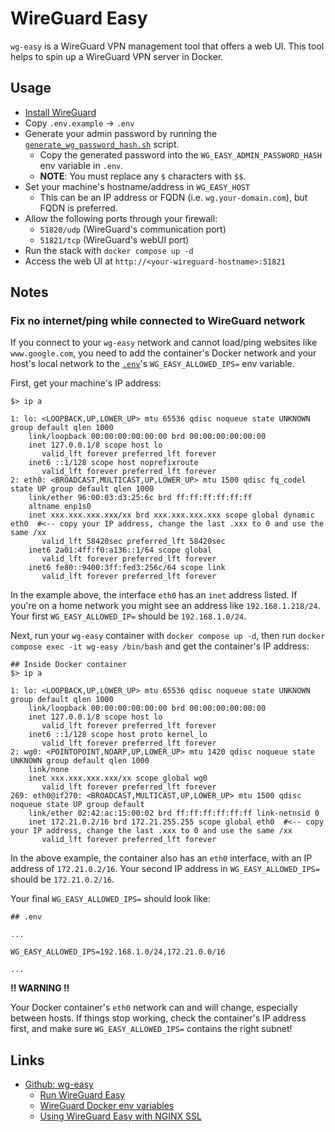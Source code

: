 # WireGuard Easy

`wg-easy` is a WireGuard VPN management tool that offers a web UI. This tool helps to spin up a WireGuard VPN server in Docker.

## Usage

- [Install WireGuard](https://www.wireguard.com/install/)
- Copy `.env.example` -> `.env`
- Generate your admin password by running the [`generate_wg_password_hash.sh`](./generate_wg_password_hash.sh) script.
    - Copy the generated password into the `WG_EASY_ADMIN_PASSWORD_HASH` env variable in `.env`.
    - **NOTE**: You must replace any `$` characters with `$$`.
- Set your machine's hostname/address in `WG_EASY_HOST`
    - This can be an IP address or FQDN (i.e. `wg.your-domain.com`), but FQDN is preferred.
- Allow the following ports through your firewall:
    - `51820/udp` (WireGuard's communication port)
    - `51821/tcp` (WireGuard's webUI port)
- Run the stack with `docker compose up -d`
- Access the web UI at `http://<your-wireguard-hostname>:51821`

## Notes

### Fix no internet/ping while connected to WireGuard network

If you connect to your `wg-easy` network and cannot load/ping websites like `www.google.com`, you need to add the container's Docker network and your host's local network to the [`.env`](./.env.example)'s `WG_EASY_ALLOWED_IPS=` env variable.

First, get your machine's IP address:

```shell
$> ip a

1: lo: <LOOPBACK,UP,LOWER_UP> mtu 65536 qdisc noqueue state UNKNOWN group default qlen 1000
    link/loopback 00:00:00:00:00:00 brd 00:00:00:00:00:00
    inet 127.0.0.1/8 scope host lo
       valid_lft forever preferred_lft forever
    inet6 ::1/128 scope host noprefixroute 
       valid_lft forever preferred_lft forever
2: eth0: <BROADCAST,MULTICAST,UP,LOWER_UP> mtu 1500 qdisc fq_codel state UP group default qlen 1000
    link/ether 96:00:03:d3:25:6c brd ff:ff:ff:ff:ff:ff
    altname enp1s0
    inet xxx.xxx.xxx.xxx/xx brd xxx.xxx.xxx.xxx scope global dynamic eth0  #<-- copy your IP address, change the last .xxx to 0 and use the same /xx
       valid_lft 58420sec preferred_lft 58420sec
    inet6 2a01:4ff:f0:a136::1/64 scope global 
       valid_lft forever preferred_lft forever
    inet6 fe80::9400:3ff:fed3:256c/64 scope link 
       valid_lft forever preferred_lft forever

```

In the example above, the interface `eth0` has an `inet` address listed. If you're on a home network you might see an address like `192.168.1.218/24`. Your first `WG_EASY_ALLOWED_IP=` should be `192.168.1.0/24`.

Next, run your `wg-easy` container with `docker compose up -d`, then run `docker compose exec -it wg-easy /bin/bash` and get the container's IP address:

```shell
## Inside Docker container
$> ip a

1: lo: <LOOPBACK,UP,LOWER_UP> mtu 65536 qdisc noqueue state UNKNOWN group default qlen 1000
    link/loopback 00:00:00:00:00:00 brd 00:00:00:00:00:00
    inet 127.0.0.1/8 scope host lo
       valid_lft forever preferred_lft forever
    inet6 ::1/128 scope host proto kernel_lo 
       valid_lft forever preferred_lft forever
2: wg0: <POINTOPOINT,NOARP,UP,LOWER_UP> mtu 1420 qdisc noqueue state UNKNOWN group default qlen 1000
    link/none 
    inet xxx.xxx.xxx.xxx/xx scope global wg0
       valid_lft forever preferred_lft forever
269: eth0@if270: <BROADCAST,MULTICAST,UP,LOWER_UP> mtu 1500 qdisc noqueue state UP group default 
    link/ether 02:42:ac:15:00:02 brd ff:ff:ff:ff:ff:ff link-netnsid 0
    inet 172.21.0.2/16 brd 172.21.255.255 scope global eth0  #<-- copy your IP address, change the last .xxx to 0 and use the same /xx
       valid_lft forever preferred_lft forever

```

In the above example, the container also has an `eth0` interface, with an IP address of `172.21.0.2/16`. Your second IP address in `WG_EASY_ALLOWED_IPS=` should be `172.21.0.2/16`.

Your final `WG_EASY_ALLOWED_IPS=` should look like:

```text
## .env

...

WG_EASY_ALLOWED_IPS=192.168.1.0/24,172.21.0.0/16

...
```

**!! WARNING !!**

Your Docker container's `eth0` network can and will change, especially between hosts. If things stop working, check the container's IP address first, and make sure `WG_EASY_ALLOWED_IPS=` contains the right subnet!

## Links

- [Github: wg-easy](https://github.com/wg-easy/wg-easy)
    - [Run WireGuard Easy](https://github.com/wg-easy/wg-easy?tab=readme-ov-file#2-run-wireguard-easy)
    - [WireGuard Docker env variables](https://github.com/wg-easy/wg-easy?tab=readme-ov-file#options)
    - [Using WireGuard Easy with NGINX SSL](https://github.com/wg-easy/wg-easy/wiki/Using-WireGuard-Easy-with-nginx-SSL)
